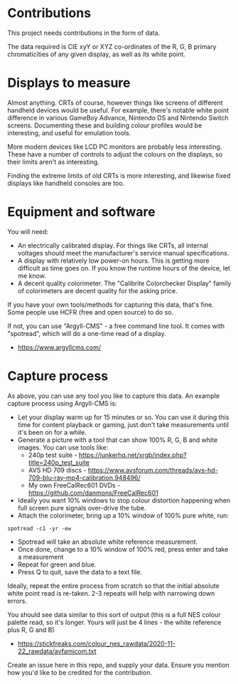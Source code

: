 # Contributions

This project needs contributions in the form of data.

The data required is CIE xyY or XYZ co-ordinates of the R, G, B primary chromaticities of any given display, as well as its white point.

# Displays to measure

Almost anything.  CRTs of course, however things like screens of different handheld devices would be useful.  For example, there's notable white point difference in various GameBoy Advance, Nintendo DS and Nintendo Switch screens.  Documenting these and building colour profiles would be interesting, and useful for emulation tools. 

More modern devices like LCD PC monitors are probably less interesting. These have a number of controls to adjust the colours on the displays, so their limits aren't as interesting.

Finding the extreme limits of old CRTs is more interesting, and likewise fixed displays like handheld consoles are too. 

# Equipment and software

You will need:

* An electrically calibrated display. For things like CRTs, all internal voltages should meet the manufacturer's service manual specifications. 
* A display with relatively low power-on hours. This is getting more difficult as time goes on. If you know the runtime hours of the device, let me know. 
* A decent quality colorimeter.  The "Calibrite Colorchecker Display" family of colorimeters are decent quality for the asking price. 

If you have your own tools/methods for capturing this data, that's fine. Some people use HCFR (free and open source) to do so.

If not, you can use "Argyll-CMS" - a free command line tool.  It comes with "spotread", which will do a one-time read of a display. 
* https://www.argyllcms.com/

# Capture process

As above, you can use any tool you like to capture this data.  An example capture process using Argyll-CMS is:

* Let your display warm up for 15 minutes or so.  You can use it during this time for content playback or gaming, just don't take measurements until it's been on for a while. 
* Generate a picture with a tool that can show 100% R, G, B and white images.  You can use tools like:
  * 240p test suite - https://junkerhq.net/xrgb/index.php?title=240p_test_suite
  * AVS HD 709 discs - https://www.avsforum.com/threads/avs-hd-709-blu-ray-mp4-calibration.948496/
  * My own FreeCalRec601 DVDs - https://github.com/danmons/FreeCalRec601
* Ideally you want 10% windows to stop colour distortion happening when full screen pure signals over-drive the tube. 
* Attach the colorimeter, bring up a 10% window of 100% pure white, run:
 ```
 spotread -c1 -yr -ew
 ```
* Spotread will take an absolute white reference measurement. 
* Once done, change to a 10% window of 100% red, press enter and take a measurement
* Repeat for green and blue. 
* Press Q to quit, save the data to a text file. 

Ideally, repeat the entire process from scratch so that the initial absolute white point read is re-taken. 2-3 repeats will help with narrowing down errors. 

You should see data similar to this sort of output (this is a full NES colour palette read, so it's longer. Yours will just be 4 lines - the white reference plus R, G and B)
* https://stickfreaks.com/colour_nes_rawdata/2020-11-22_rawdata/avfamicom.txt

Create an issue here in this repo, and supply your data.  Ensure you mention how you'd like to be credited for the contribution. 
